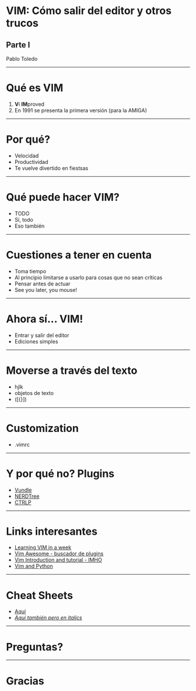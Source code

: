 # VIM: Cómo salir del editor y otros trucos

## Parte I

Pablo Toledo

--- 

# Qué es VIM

1. **V**i **IM**proved
1. En 1991 se presenta la primera versión (para la AMIGA)

---

# Por qué?

* Velocidad
* Productividad
* Te vuelve divertido en fiestsas

---

# Qué puede hacer VIM?

* TODO
* Sí, todo
* Eso también

---

# Cuestiones a tener en cuenta

* Toma tiempo
* Al principio limitarse a usarlo para cosas que no sean críticas
* Pensar antes de actuar
* See you later, you mouse!


---

# Ahora sí... VIM!

* Entrar y salir del editor
* Ediciones simples

---

# Moverse a través del texto

* hjlk
* objetos de texto
* ([{}])

---

# Customization

* .vimrc

---

# Y por qué no? Plugins

* [Vundle](https://github.com/VundleVim/Vundle.vim)
* [NERDTree](https://github.com/scrooloose/nerdtree)
* [CTRLP](https://github.com/kien/ctrlp.vim)


---

# Links interesantes

* [Learning VIM in a week](https://mikecoutermarsh.com/learning-vim-in-a-week/)
* [Vim Awesome - buscador de plugins](https://vimawesome.com/)
* [Vim Introduction and tutorial - IMHO](https://blog.interlinked.org/tutorials/vim_tutorial.html)
* [Vim and Python](https://realpython.com/blog/python/vim-and-python-a-match-made-in-heaven/)

---

# Cheat Sheets

* [Aquí](https://rumorscity.com/wp-content/uploads/2014/08/10-Best-VIM-Cheat-Sheet-02.jpg)
* *[Aquí también pero en italics](http://www.viemu.com/vi-vim-cheat-sheet.gif)*

---

# Preguntas?

---

# Gracias 
